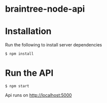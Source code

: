 # braintree-node-api

# Installation

Run the following to install server dependencies

	$ npm install
	
# Run the API

	$ npm start
	
Api runs on
[http://localhost:5000](http://localhost:5000)